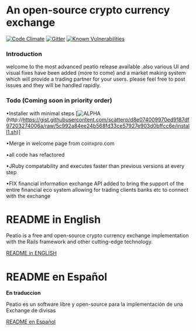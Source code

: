 An open-source crypto currency exchange
=====================================
[![Code Climate](https://codeclimate.com/github/peatio/peatio.png)](https://codeclimate.com/github/peatio/peatio)
[![Gitter](https://badges.gitter.im/Join%20Chat.svg)](https://gitter.im/peatio/peatio?utm_source=badge&utm_medium=badge&utm_campaign=pr-badge&utm_content=badge)
[![Known Vulnerabilities](https://snyk.io/test/github/snyk/goof/badge.svg)](https://snyk.io/test/github/snyk/goof)

### Introduction 
   welcome to the most advanced peatio release available .also various UI and visual fixes have been added
   (more to come) and a market making system which will provide a trading partner for your users.
   please feel free to post issues and they will be handled rapidly.

### Todo (Coming soon in priority order)
•Installer with minimal steps [![ALPHA]()(http://https://gist.githubusercontent.com/scatterp/d8e074009970ed9187df97203274006a/raw/5c992a84ee24b568fd33ce57927e903d0bffcc6e/install1.sh)]

•Merge in welcome page from coinxpro.com

•all code has refactored 

•JRuby compatability and executes faster than previous versions at every step 

•FIX financial information exchange API  added to bring the support of the entire financial eco system allowing for trading clients banks etc to connect with the exchange


README in English
=====================================
Peatio is a free and open-source crypto currency exchange implementation with the Rails framework and other cutting-edge technology.

[README in ENGLISH](README-English.md)

README en Español
=======================================
**En traduccion**

Peatio es un software libre y open-source para la implementación de una Exchange de divisas

[README en Español](README-Español.md)

